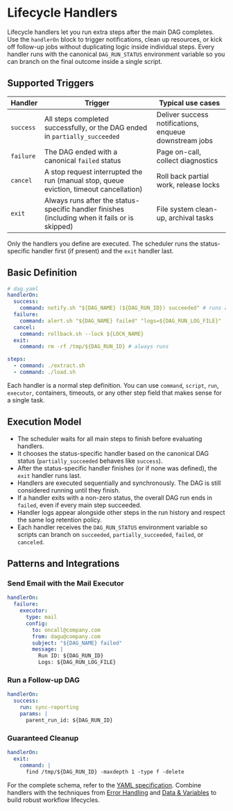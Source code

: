 # Lifecycle Handlers

Lifecycle handlers let you run extra steps after the main DAG completes. Use the `handlerOn` block to trigger notifications, clean up resources, or kick off follow-up jobs without duplicating logic inside individual steps. Every handler runs with the canonical `DAG_RUN_STATUS` environment variable so you can branch on the final outcome inside a single script.

## Supported Triggers

| Handler | Trigger | Typical use cases |
|---------|---------|-------------------|
| `success` | All steps completed successfully, or the DAG ended in `partially_succeeded` | Deliver success notifications, enqueue downstream jobs |
| `failure` | The DAG ended with a canonical `failed` status | Page on-call, collect diagnostics |
| `cancel` | A stop request interrupted the run (manual stop, queue eviction, timeout cancellation) | Roll back partial work, release locks |
| `exit` | Always runs after the status-specific handler finishes (including when it fails or is skipped) | File system clean-up, archival tasks |

Only the handlers you define are executed. The scheduler runs the status-specific handler first (if present) and the `exit` handler last.

## Basic Definition

```yaml
# dag.yaml
handlerOn:
  success:
    command: notify.sh "${DAG_NAME} (${DAG_RUN_ID}) succeeded" # runs after a clean finish
  failure:
    command: alert.sh "${DAG_NAME} failed" "logs=${DAG_RUN_LOG_FILE}"
  cancel:
    command: rollback.sh --lock ${LOCK_NAME}
  exit:
    command: rm -rf /tmp/${DAG_RUN_ID} # always runs

steps:
  - command: ./extract.sh
  - command: ./load.sh
```

Each handler is a normal step definition. You can use `command`, `script`, `run`, `executor`, containers, timeouts, or any other step field that makes sense for a single task.

## Execution Model

- The scheduler waits for all main steps to finish before evaluating handlers.
- It chooses the status-specific handler based on the canonical DAG status (`partially_succeeded` behaves like `success`).
- After the status-specific handler finishes (or if none was defined), the `exit` handler runs last.
- Handlers are executed sequentially and synchronously. The DAG is still considered running until they finish.
- If a handler exits with a non-zero status, the overall DAG run ends in `failed`, even if every main step succeeded.
- Handler logs appear alongside other steps in the run history and respect the same log retention policy.
- Each handler receives the `DAG_RUN_STATUS` environment variable so scripts can branch on `succeeded`, `partially_succeeded`, `failed`, or `canceled`.

## Patterns and Integrations

### Send Email with the Mail Executor

```yaml
handlerOn:
  failure:
    executor:
      type: mail
      config:
        to: oncall@company.com
        from: dagu@company.com
        subject: "${DAG_NAME} failed"
        message: |
          Run ID: ${DAG_RUN_ID}
          Logs: ${DAG_RUN_LOG_FILE}
```

### Run a Follow-up DAG

```yaml
handlerOn:
  success:
    run: sync-reporting
    params: |
      parent_run_id: ${DAG_RUN_ID}
```

### Guaranteed Cleanup

```yaml
handlerOn:
  exit:
    command: |
      find /tmp/${DAG_RUN_ID} -maxdepth 1 -type f -delete
```

For the complete schema, refer to the [YAML specification](/reference/yaml#lifecycle-handlers). Combine handlers with the techniques from [Error Handling](/writing-workflows/error-handling) and [Data & Variables](/writing-workflows/data-variables) to build robust workflow lifecycles.
